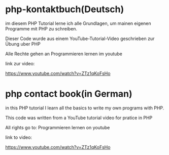 # php-kontaktbuch(Deutsch)
 im diesem PHP Tutorial lerne ich alle Grundlagen, um mainen eigenen Programme mit PHP zu schreiben. 
 
 
 Dieser Code wurde aus einem YouTube-Tutorial-Video geschrieben zur Übung uber PHP 

Alle Rechte gehen an Programmieren lernen im youtube

link zur video:

https://www.youtube.com/watch?v=ZTz1qKoFsHo




# php contact book(in German)
 in this PHP tutorial I learn all the basics to write my own programs with PHP.
 
 
 This code was written from a YouTube tutorial video for pratice in PHP

All rights go to: Programmieren lernen on youtube

link to video:

https://www.youtube.com/watch?v=ZTz1qKoFsHo
